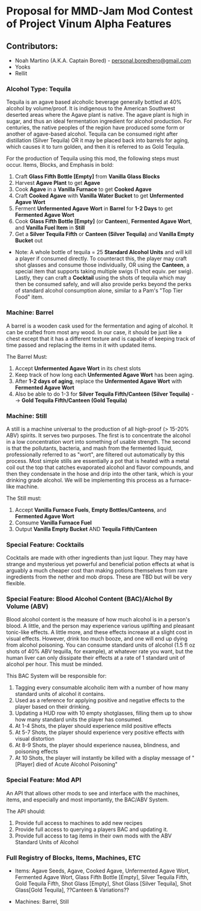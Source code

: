 # Proposal for MMD-Jam Mod Contest of Project Vinum Alpha Features

## Contributors:
* Noah Martino (A.K.A. Captain Bored) - personal.boredhero@gmail.com
* Yooks
* Rellit

### Alcohol Type: Tequila
Tequila is an agave based alcoholic beverage generally bottled at 40% alcohol by volume/proof. It is indigenous to the American Southwest deserted areas where the Agave plant is native. The agave plant is high in sugar, and thus an ideal fermentation ingredient for alcohol production. For centuries, the native peoples of the region have produced some form or another of agave-based alcohol. Tequila can be consumed right after distillation (Silver Tequila) OR it may be placed back into barrels for aging, which causes it to turn golden, and then it is referred to as Gold Tequila.

For the production of Tequila using this mod, the following steps must occur. Items, Blocks, and Emphasis in bold:
1. Craft **Glass Fifth Bottle [Empty]** from **Vanilla Glass Blocks**
2. Harvest **Agave Plant** to get **Agave**
3. Cook **Agave** in a **Vanilla Furnace** to get **Cooked Agave**
4. Craft **Cooked Agave** with **Vanilla Water Bucket** to get **Unfermented Agave Wort**
5. Ferment **Unfermented Agave Wort** in **Barrel** for **1-2 Days** to get **Fermented Agave Wort**
6. Cook **Glass Fifth Bottle [Empty]** (or **Canteen**), **Fermented Agave Wort**, and **Vanilla Fuel Item** in **Still**
7. Get a **Silver Tequila Fifth** or **Canteen (Silver Tequila)** and **Vanilla Empty Bucket** out

* Note: A whole bottle of tequila = 25 **Standard Alcohol Units** and will kill a player if consumed directly. To counteract this, the player may craft shot glasses and consume those individually, OR using the **Canteen**, a special item that supports taking multiple swigs (1 shot equiv. per swig). Lastly, they can craft a **Cocktail** using the shots of tequila which may then be consumed safely, and will also provide perks beyond the perks of standard alcohol consumption alone, similar to a Pam's "Top Tier Food" item.

### Machine: Barrel
A barrel is a wooden cask used for the fermentation and aging of alcohol. It can be crafted from most any wood. In our case, it should be just like a chest except that it has a different texture and is capable of keeping track of time passed and replacing the items in it with updated items.

The Barrel Must:
1. Accept **Unfermented Agave Wort** in its chest slots
2. Keep track of how long each **Unfermented Agave Wort** has been aging.
3. After **1-2 days of aging**, replace the **Unfermented Agave Wort** with **Fermented Agave Wort**
4. Also be able to do 1-3 for **Silver Tequila Fifth/Canteen (Silver Tequila)** --> **Gold Tequila Fifth/Canteen (Gold Tequila)**

### Machine: Still
A still is a machine universal to the production of all high-proof (> 15-20% ABV) spirits. It serves two purposes. The first is to concentrate the alcohol in a low concentration wort into something of usable strength. The second is that the pollutants, bacteria, and mash from the fermented liquid, professionally referred to as "wort", are filtered out automatically by this process. Most simple stills are essentially a pot that is heated with a metal coil out the top that catches evaporated alcohol and flavor compounds, and then they condensate in the hose and drip into the other tank, which is your drinking grade alcohol. We will be implementing this process as a furnace-like machine.

The Still must:
1. Accept **Vanilla Furnace Fuels**, **Empty Bottles/Canteens**, and **Fermented Agave Wort**
2. Consume **Vanilla Furnace Fuel**
3. Output **Vanilla Empty Bucket** AND **Tequila Fifth/Canteen**

### Special Feature: Cocktails
Cocktails are made with other ingredients than just liqour. They may have strange and mysterious yet powerful and beneficial potion effects at what is arguably a much cheaper cost than making potions themselves from rare ingredients from the nether and mob drops. These are TBD but will be very flexible.

### Special Feature: Blood Alcohol Content (BAC)/Alchol By Volume (ABV)
Blood alcohol content is the measure of how much alcohol is in a person's blood. A little, and the person may experience various uplifting and pleasant tonic-like effects. A little more, and these effects increase at a slight cost in visual effects. However, drink too much booze, and one will end up dying from alcohol poisoning. You can consume standard units of alcohol (1.5 fl oz shots of 40% ABV tequilla, for example), at whatever rate you want, but the human liver can only dissipate their effects at a rate of 1 standard unit of alcohol per hour. This must be minded.

This BAC System will be responsible for:
1. Tagging every consumable alcoholic item with a number of how many standard units of alcohol it contains.
2. Used as a reference for applying positive and negative effects to the player based on their drinking.
3. Updating a HUD row with 10 empty shotglasses, filling them up to show how many standard units the player has consumed.
  1. At 1-4 Shots, the player should experience mild positive effects
  2. At 5-7 Shots, the player should experience very positive effects with visual distortion
  3. At 8-9 Shots, the player should experience nausea, blindness, and poisoning effects
  4. At 10 Shots, the player will instantly be killed with a display message of "[Player] died of Acute Alcohol Poisoning"

### Special Feature: Mod API
An API that allows other mods to see and interface with the machines, items, and especially and most importantly, the BAC/ABV System.

The API should:
1. Provide full access to machines to add new recipes
2. Provide full access to querying a players BAC and updating it.
3. Provide full access to tag items in their own mods with the ABV Standard Units of Alcohol

### Full Registry of Blocks, Items, Machines, ETC

* Items: Agave Seeds, Agave, Cooked Agave, Unfermented Agave Wort, Fermented Agave Wort, Glass Fifth Bottle [Empty], Silver Tequila Fifth, Gold Tequila Fifth, Shot Glass [Empty], Shot Glass [Silver Tequila], Shot Glass[Gold Tequila], ??Canteen & Variations??

* Machines: Barrel, Still
